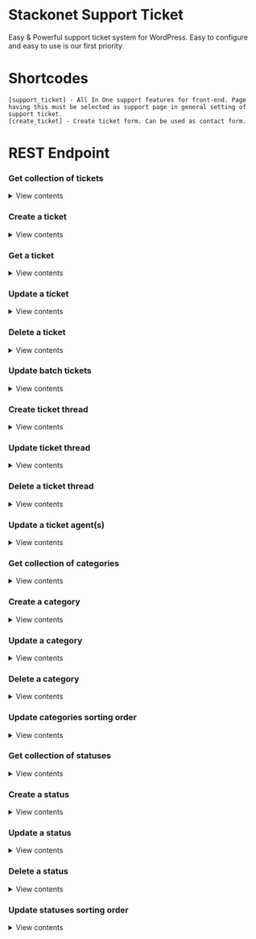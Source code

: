 # Stackonet Support Ticket
Easy & Powerful support ticket system for WordPress. Easy to configure and easy to use is our first priority.

# Shortcodes
```
[support_ticket] - All In One support features for front-end. Page having this must be selected as support page in general setting of support ticket.
[create_ticket] - Create ticket form. Can be used as contact form.
```

# REST Endpoint

### Get collection of tickets

<details>
<summary>View contents</summary>


Endpoint

`[GET /wp-json/stackonet-support-ticket/v1/tickets]`

Params:

| Property          | Type      | Required  | Default   | Description                                                           |
|-------------------|-----------|-----------|-----------|-----------------------------------------------------------------------|
| `page`            | integer   | **no**    | `1`       | Current page of the collection.                                       |
| `per_page`        | integer   | **no**    | `10`      | Maximum number of items to be returned in result set.                 |
| `search`          | string    | **no**    | `null`    | Limit results to those matching a string.                             |
| `city`            | string    | **no**    | `null`    | Limit results to those matching a city.                               |
| `ticket_status`   | integer   | **no**    | `null`    | Limit results to those matching ticket status.                        |
| `ticket_category` | integer   | **no**    | `null`    | Limit results to those matching ticket category.                      |
| `ticket_priority` | integer   | **no**    | `null`    | Limit results to those matching ticket priority.                      |
| `agent`           | integer   | **no**    | `null`    | Agent user id. Limit results to those matching support ticket agents  |


</details>

### Create a ticket

<details>
<summary>View contents</summary>


Endpoint

`[POST /wp-json/stackonet-support-ticket/v1/tickets]`

Params:

| Property          | Type      | Required  | Default   | Description                   |
|-------------------|-----------|-----------|-----------|-------------------------------|
| `name`            | string    | **yes**   | `null`    | User full name.               |
| `email`           | string    | **yes**   | `null`    | User email address.           |
| `subject`         | string    | **yes**   | `null`    | Ticket subject.               |
| `content`         | string    | **yes**   | `null`    | Ticket content.               |
| `phone_number`    | string    | **no**    | `null`    | User phone number.            |
| `category`        | integer   | **no**    | `null`    | Ticket category id.           |
| `status`          | integer   | **no**    | `null`    | Ticket status id.             |
| `priority`        | integer   | **no**    | `null`    | Ticket priority.              |
| `attachments`     | array     | **no**    | `[]`      | Array of WordPress media ID.  |


</details>

### Get a ticket

<details>
<summary>View contents</summary>


Endpoint

`[GET /wp-json/stackonet-support-ticket/v1/tickets/{id}]`

Replace `{id}` with actual ticket id.

</details>

### Update a ticket

<details>
<summary>View contents</summary>


Endpoint

`[POST|PUT|PATCH /wp-json/stackonet-support-ticket/v1/tickets/{id}]`

Replace `{id}` with actual ticket id.

Params: This endpoint accept same argument as create endpoint.

</details>

### Delete a ticket

<details>
<summary>View contents</summary>


Endpoint

`[DELETE /wp-json/stackonet-support-ticket/v1/tickets/{id}]`

Replace `{id}` with actual ticket id.

Params:

| Property  | Type     | Required | Default | Description                                        |
|-----------|----------|----------|---------|----------------------------------------------------|
| `action`  | string   | **no**   | `trash` | Value can be `trash` or `restore` or `delete`.     |


</details>

### Update batch tickets

<details>
<summary>View contents</summary>


Endpoint

`[POST /wp-json/stackonet-support-ticket/v1/tickets/batch]`

Params:

| Property  | Type     | Required | Default | Description                           |
|-----------|----------|----------|---------|---------------------------------------|
| `trash`   | array    | **no**   | `[]`    | Array of ticket id to be trashed.     |
| `restore` | array    | **no**   | `[]`    | Array of ticket id to be restored.    |
| `delete`  | array    | **no**   | `[]`    | Array of ticket id to be deleted.     |

</details>

### Create ticket thread

<details>
<summary>View contents</summary>


Endpoint

`[POST /wp-json/stackonet-support-ticket/v1/tickets/{id}/thread]`

Replace `{id}` with actual ticket id.

Params:

| Property              | Type     | Required | Default | Description                                                                           |
|-----------------------|----------|----------|---------|---------------------------------------------------------------------------------------|
| `thread_type`         | string   | **no**   | `null`  | Thread type. Value can be `report` or `log` or `reply` or `note` or `sms` or `email`. |
| `thread_content`      | array    | **no**   | `null`  | Thread content.                                                                       |
| `thread_attachments`  | array    | **no**   | `[]`    | Thread attachments. Array of WordPress media attachment id.                           |

</details>

### Update ticket thread

<details>
<summary>View contents</summary>


Endpoint

`[POST|PUT|PATCH /wp-json/stackonet-support-ticket/v1/tickets/{id}/thread/{thread_id}]`

Replace `{id}` with actual ticket id. and replace `{thread_id}` with actual thread id.

Params:

| Property              | Type     | Required | Default | Description       |
|-----------------------|----------|----------|---------|-------------------|
| `thread_content`      | array    | **no**   | `null`  | Thread content.   |

</details>

### Delete a ticket thread

<details>
<summary>View contents</summary>


Endpoint

`[DELETE /wp-json/stackonet-support-ticket/v1/tickets/{id}/thread/{thread_id}]`

Replace `{id}` with actual ticket id. and replace `{thread_id}` with actual thread id.

</details>


### Update a ticket agent(s)

<details>
<summary>View contents</summary>


Endpoint

`[POST|PUT|PATCH /wp-json/stackonet-support-ticket/v1/tickets/{id}/agent]`

Replace `{id}` with actual ticket id.

Params:

| Property      | Type     | Required | Default | Description                             |
|---------------|----------|----------|---------|-----------------------------------------|
| `agents_ids`  | array    | **no**   | `[]`    | Array of agents ids to assign ticket.   |

</details>


### Get collection of categories

<details>
<summary>View contents</summary>


Endpoint

`[GET /wp-json/stackonet-support-ticket/v1/categories]`

</details>


### Create a category

<details>
<summary>View contents</summary>


Endpoint

`[POST /wp-json/stackonet-support-ticket/v1/categories]`

Params:

| Property      | Type     | Required | Default | Description                                   |
|---------------|----------|----------|---------|-----------------------------------------------|
| `name`        | string   | **yes**  | `null`  | Category name.                                |
| `slug`        | string   | **no**   | `null`  | Category slug. Must be unique for category.   |
| `description` | string   | **no**   | `null`  | Category description.                         |
| `parent`      | integer  | **no**   | `null`  | Parent category ID.                           |

</details>

### Update a category

<details>
<summary>View contents</summary>


Endpoint

`[POST|PUT|PATCH /wp-json/stackonet-support-ticket/v1/categories/{id}]`

Replace `{id}` with actual category id.

Params:

| Property      | Type     | Required | Default | Description                                   |
|---------------|----------|----------|---------|-----------------------------------------------|
| `name`        | string   | **no**   | `null`  | Category name.                                |
| `slug`        | string   | **no**   | `null`  | Category slug. Must be unique for category.   |

</details>

### Delete a category

<details>
<summary>View contents</summary>


Endpoint

`[DELETE /wp-json/stackonet-support-ticket/v1/categories/{id}]`

Replace `{id}` with actual ticket id.

</details>

### Update categories sorting order

<details>
<summary>View contents</summary>


Endpoint

`[POST /wp-json/stackonet-support-ticket/v1/categories/batch]`

Params:

| Property      | Type     | Required | Default | Description                                                         |
|---------------|----------|----------|---------|---------------------------------------------------------------------|
| `menu_orders` | array    | **no**   | `[]`    | Array of all categories ID. New order will be set by numeric order. |

</details>


### Get collection of statuses

<details>
<summary>View contents</summary>


Endpoint

`[GET /wp-json/stackonet-support-ticket/v1/statuses]`

</details>


### Create a status

<details>
<summary>View contents</summary>


Endpoint

`[POST /wp-json/stackonet-support-ticket/v1/statuses]`

Params:

| Property      | Type     | Required | Default | Description                                   |
|---------------|----------|----------|---------|-----------------------------------------------|
| `name`        | string   | **yes**  | `null`  | Status name.                                  |
| `slug`        | string   | **no**   | `null`  | Status slug. Must be unique for status.       |
| `description` | string   | **no**   | `null`  | Status description.                           |
| `parent`      | integer  | **no**   | `null`  | Parent status ID.                             |

</details>

### Update a status

<details>
<summary>View contents</summary>


Endpoint

`[POST|PUT|PATCH /wp-json/stackonet-support-ticket/v1/statuses/{id}]`

Replace `{id}` with actual status id.

Params:

| Property      | Type     | Required | Default | Description                                   |
|---------------|----------|----------|---------|-----------------------------------------------|
| `name`        | string   | **no**   | `null`  | Status name.                                  |
| `slug`        | string   | **no**   | `null`  | Status slug. Must be unique for status.       |

</details>

### Delete a status

<details>
<summary>View contents</summary>


Endpoint

`[DELETE /wp-json/stackonet-support-ticket/v1/statuses/{id}]`

Replace `{id}` with actual status id.

</details>

### Update statuses sorting order

<details>
<summary>View contents</summary>


Endpoint

`[POST /wp-json/stackonet-support-ticket/v1/statuses/batch]`

Params:

| Property      | Type     | Required | Default | Description                                                        |
|---------------|----------|----------|---------|--------------------------------------------------------------------|
| `menu_orders` | array    | **no**   | `[]`    | Array of all statuses ID. New order will be set by numeric order.  |

</details>

